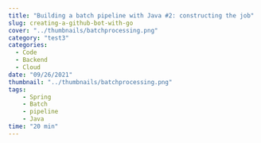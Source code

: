 ```yaml
---
title: "Building a batch pipeline with Java #2: constructing the job"
slug: creating-a-github-bot-with-go
cover: "../thumbnails/batchprocessing.png"
category: "test3"
categories:
  - Code
  - Backend
  - Cloud
date: "09/26/2021"
thumbnail: "../thumbnails/batchprocessing.png"
tags:
    - Spring
    - Batch
    - pipeline
    - Java
time: "20 min"
---
```


